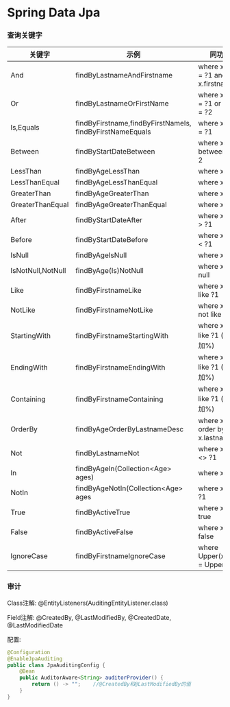 # Spring Data Jpa
### 查询关键字
|关键字|示例|同功能JPQL|
| ------------ | ------------ | ------------ |
|And|findByLastnameAndFirstname|where x.lastname = ?1 and x.firstname = ?2|
|Or|findByLastnameOrFirstName|where x.lastname = ?1 or x.firstname = ?2|
|Is,Equals|findByFirstname,findByFirstNameIs, findByFirstNameEquals|where x.firstname = ?1|
|Between|findByStartDateBetween|where x.startDate between 1? and ?2|
|LessThan|findByAgeLessThan|where x.age < ?1|
|LessThanEqual|findByAgeLessThanEqual|where x.age <= ?1|
|GreaterThan|findByAgeGreaterThan|where x.age > ?1|
|GreaterThanEqual|findByAgeGreaterThanEqual|where x.age >= ?1|
|After|findByStartDateAfter|where x.startDate > ?1|
|Before|findByStartDateBefore|where x.startDate < ?1|
|IsNull|findByAgeIsNull|where x.age is null|
|IsNotNull,NotNull|findByAge(Is)NotNull|where x.age is not null|
|Like|findByFirstnameLike|where x.firstname like ?1|
|NotLike|findByFirstnameNotLike|where x.firstname not like ?1|
|StartingWith|findByFirstnameStartingWith|where x.firstname like ?1 (参数前面加%)|
|EndingWith|findByFirstnameEndingWith|where x.firstname like ?1 (参数后面加%)|
|Containing|findByFirstnameContaining|where x.firstname like ?1 (参数两边加%)|
|OrderBy|findByAgeOrderByLastnameDesc|where x.age = ?1 order by x.lastname desc|
|Not|findByLastnameNot|where x.lastname <> ?1|
|In|findByAgeIn(Collection&lt;Age> ages)|where x.age in ?1|
|NotIn|findByAgeNotIn(Collection&lt;Age> ages|where x.age not in ?1|
|True|findByActiveTrue|where x.active = true|
|False|findByActiveFalse|where x.active = false|
|IgnoreCase|findByFirstnameIgnoreCase|where Upper(x.firstname) = Upper(?1)|

### 审计
Class注解: &#64;EntityListeners(AuditingEntityListener.class)

Field注解: &#64;CreatedBy, &#64;LastModifiedBy, &#64;CreatedDate, &#64;LastModifiedDate

配置:
```java
@Configuration
@EnableJpaAuditing
public class JpaAuditingConfig {
	@Bean
	public AuditorAware<String> auditorProvider() {
		return () -> "";	//@CreatedBy和@LastModifiedBy的值
	}
}
```
